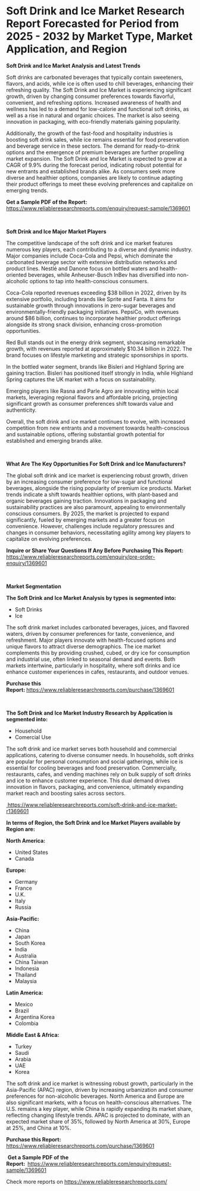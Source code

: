 <p><h1>Soft Drink and Ice Market Research Report Forecasted for Period from 2025 -  2032 by Market Type, Market Application, and Region</h1></p><p><strong>Soft Drink and Ice Market Analysis and Latest Trends</strong></p>
<p><p>Soft drinks are carbonated beverages that typically contain sweeteners, flavors, and acids, while ice is often used to chill beverages, enhancing their refreshing quality. The Soft Drink and Ice Market is experiencing significant growth, driven by changing consumer preferences towards flavorful, convenient, and refreshing options. Increased awareness of health and wellness has led to a demand for low-calorie and functional soft drinks, as well as a rise in natural and organic choices. The market is also seeing innovation in packaging, with eco-friendly materials gaining popularity.</p><p>Additionally, the growth of the fast-food and hospitality industries is boosting soft drink sales, while ice remains essential for food preservation and beverage service in these sectors. The demand for ready-to-drink options and the emergence of premium beverages are further propelling market expansion. The Soft Drink and Ice Market is expected to grow at a CAGR of 9.9% during the forecast period, indicating robust potential for new entrants and established brands alike. As consumers seek more diverse and healthier options, companies are likely to continue adapting their product offerings to meet these evolving preferences and capitalize on emerging trends.</p></p>
<p><strong>Get a Sample PDF of the Report:&nbsp;</strong> <a href="https://www.reliableresearchreports.com/enquiry/request-sample/1369601?utm_campaign=2984&utm_medium=2&utm_source=Github&utm_content=ia&utm_term=22032025&utm_id=soft-drink-and-ice">https://www.reliableresearchreports.com/enquiry/request-sample/1369601</a></p>
<p>&nbsp;</p>
<p><strong>Soft Drink and Ice Major Market Players</strong></p>
<p><p>The competitive landscape of the soft drink and ice market features numerous key players, each contributing to a diverse and dynamic industry. Major companies include Coca-Cola and Pepsi, which dominate the carbonated beverage sector with extensive distribution networks and product lines. Nestlé and Danone focus on bottled waters and health-oriented beverages, while Anheuser-Busch InBev has diversified into non-alcoholic options to tap into health-conscious consumers.</p><p>Coca-Cola reported revenues exceeding $38 billion in 2022, driven by its extensive portfolio, including brands like Sprite and Fanta. It aims for sustainable growth through innovations in zero-sugar beverages and environmentally-friendly packaging initiatives. PepsiCo, with revenues around $86 billion, continues to incorporate healthier product offerings alongside its strong snack division, enhancing cross-promotion opportunities.</p><p>Red Bull stands out in the energy drink segment, showcasing remarkable growth, with revenues reported at approximately $10.34 billion in 2022. The brand focuses on lifestyle marketing and strategic sponsorships in sports. </p><p>In the bottled water segment, brands like Bisleri and Highland Spring are gaining traction. Bisleri has positioned itself strongly in India, while Highland Spring captures the UK market with a focus on sustainability.</p><p>Emerging players like Rasna and Parle Agro are innovating within local markets, leveraging regional flavors and affordable pricing, projecting significant growth as consumer preferences shift towards value and authenticity. </p><p>Overall, the soft drink and ice market continues to evolve, with increased competition from new entrants and a movement towards health-conscious and sustainable options, offering substantial growth potential for established and emerging brands alike.</p></p>
<p>&nbsp;</p>
<p><strong>What Are The Key Opportunities For Soft Drink and Ice Manufacturers?</strong></p>
<p><p>The global soft drink and ice market is experiencing robust growth, driven by an increasing consumer preference for low-sugar and functional beverages, alongside the rising popularity of premium ice products. Market trends indicate a shift towards healthier options, with plant-based and organic beverages gaining traction. Innovations in packaging and sustainability practices are also paramount, appealing to environmentally conscious consumers. By 2025, the market is projected to expand significantly, fueled by emerging markets and a greater focus on convenience. However, challenges include regulatory pressures and changes in consumer behaviors, necessitating agility among key players to capitalize on evolving preferences.</p></p>
<p><strong>Inquire or Share Your Questions If Any Before Purchasing This Report:</strong> <a href="https://www.reliableresearchreports.com/enquiry/pre-order-enquiry/1369601?utm_campaign=2984&utm_medium=2&utm_source=Github&utm_content=ia&utm_term=22032025&utm_id=soft-drink-and-ice">https://www.reliableresearchreports.com/enquiry/pre-order-enquiry/1369601</a></p>
<p>&nbsp;</p>
<p><strong>Market Segmentation</strong></p>
<p><strong>The Soft Drink and Ice Market Analysis by types is segmented into:</strong></p>
<p><ul><li>Soft Drinks</li><li>Ice</li></ul></p>
<p><p>The soft drink market includes carbonated beverages, juices, and flavored waters, driven by consumer preferences for taste, convenience, and refreshment. Major players innovate with health-focused options and unique flavors to attract diverse demographics. The ice market complements this by providing crushed, cubed, or dry ice for consumption and industrial use, often linked to seasonal demand and events. Both markets intertwine, particularly in hospitality, where soft drinks and ice enhance customer experiences in cafes, restaurants, and outdoor venues.</p></p>
<p><strong>Purchase this Report:&nbsp;</strong><a href="https://www.reliableresearchreports.com/purchase/1369601?utm_campaign=2984&utm_medium=2&utm_source=Github&utm_content=ia&utm_term=22032025&utm_id=soft-drink-and-ice">https://www.reliableresearchreports.com/purchase/1369601</a></p>
<p>&nbsp;</p>
<p><strong>The Soft Drink and Ice Market Industry Research by Application is segmented into:</strong></p>
<p><ul><li>Household</li><li>Comercial Use</li></ul></p>
<p><p>The soft drink and ice market serves both household and commercial applications, catering to diverse consumer needs. In households, soft drinks are popular for personal consumption and social gatherings, while ice is essential for cooling beverages and food preservation. Commercially, restaurants, cafes, and vending machines rely on bulk supply of soft drinks and ice to enhance customer experience. This dual demand drives innovation in flavors, packaging, and convenience, ultimately expanding market reach and boosting sales across sectors.</p></p>
<p><a href="https://www.reliableresearchreports.com/soft-drink-and-ice-market-r1369601?utm_campaign=2984&utm_medium=2&utm_source=Github&utm_content=ia&utm_term=22032025&utm_id=soft-drink-and-ice">&nbsp;https://www.reliableresearchreports.com/soft-drink-and-ice-market-r1369601</a></p>
<p><strong>In terms of Region, the Soft Drink and Ice Market Players available by Region are:</strong></p>
<p>
    <p> <strong> North America: </strong>
        <ul>
            <li>United States</li>
            <li>Canada</li>
        </ul>
        </p> 
    <p> <strong> Europe: </strong>
        <ul>
            <li>Germany</li>
            <li>France</li>
            <li>U.K.</li>
            <li>Italy</li>
            <li>Russia</li>
        </ul>
        </p> 
    <p> <strong> Asia-Pacific: </strong>
        <ul>
            <li>China</li>
            <li>Japan</li>
            <li>South Korea</li>
            <li>India</li>
            <li>Australia</li>
            <li>China Taiwan</li>
            <li>Indonesia</li>
            <li>Thailand</li>
            <li>Malaysia</li>
        </ul>
        </p> 
    <p> <strong> Latin America: </strong>
        <ul>
            <li>Mexico</li>
            <li>Brazil</li>
            <li>Argentina Korea</li>
            <li>Colombia</li>
        </ul>
        </p> 
    <p> <strong> Middle East & Africa: </strong>
        <ul>
            <li>Turkey</li>
            <li>Saudi</li>
            <li>Arabia</li>
            <li>UAE</li>
            <li>Korea</li>
        </ul>
    </p>
    </p>
<p><p>The soft drink and ice market is witnessing robust growth, particularly in the Asia-Pacific (APAC) region, driven by increasing urbanization and consumer preferences for non-alcoholic beverages. North America and Europe are also significant markets, with a focus on health-conscious alternatives. The U.S. remains a key player, while China is rapidly expanding its market share, reflecting changing lifestyle trends. APAC is projected to dominate, with an expected market share of 35%, followed by North America at 30%, Europe at 25%, and China at 10%.</p></p>
<p><strong>Purchase this Report: </strong><a href="https://www.reliableresearchreports.com/purchase/1369601?utm_campaign=2984&utm_medium=2&utm_source=Github&utm_content=ia&utm_term=22032025&utm_id=soft-drink-and-ice">https://www.reliableresearchreports.com/purchase/1369601</a></p>
<p>&nbsp;<strong>Get a Sample PDF of the Report:&nbsp;&nbsp;</strong><a href="https://www.reliableresearchreports.com/enquiry/request-sample/1369601?utm_campaign=2984&utm_medium=2&utm_source=Github&utm_content=ia&utm_term=22032025&utm_id=soft-drink-and-ice">https://www.reliableresearchreports.com/enquiry/request-sample/1369601</a></p>
<p><strong></strong></p>
<p>Check more reports on <a href="https://www.reliableresearchreports.com/?utm_campaign=2984&utm_medium=2&utm_source=Github&utm_content=ia&utm_term=22032025&utm_id=soft-drink-and-ice">https://www.reliableresearchreports.com/</a></p>